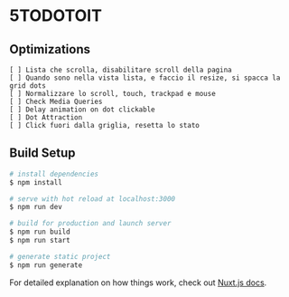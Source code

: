 # 5TODOTOIT

## Optimizations

```
[ ] Lista che scrolla, disabilitare scroll della pagina
[ ] Quando sono nella vista lista, e faccio il resize, si spacca la grid dots
[ ] Normalizzare lo scroll, touch, trackpad e mouse
[ ] Check Media Queries
[ ] Delay animation on dot clickable 
[ ] Dot Attraction
[ ] Click fuori dalla griglia, resetta lo stato 
```

## Build Setup

```bash
# install dependencies
$ npm install

# serve with hot reload at localhost:3000
$ npm run dev

# build for production and launch server
$ npm run build
$ npm run start

# generate static project
$ npm run generate
```

For detailed explanation on how things work, check out [Nuxt.js docs](https://nuxtjs.org).

